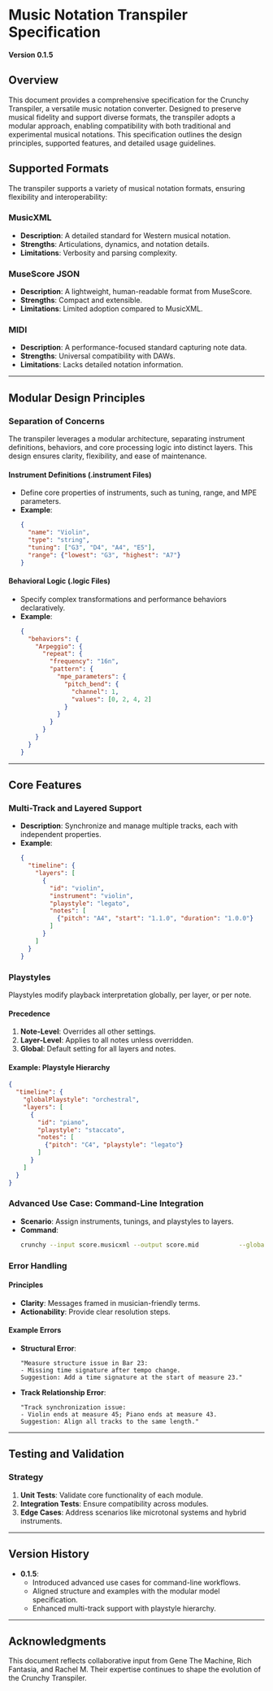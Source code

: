 
# Music Notation Transpiler Specification

**Version 0.1.5**

## Overview

This document provides a comprehensive specification for the Crunchy Transpiler, a versatile music notation converter. Designed to preserve musical fidelity and support diverse formats, the transpiler adopts a modular approach, enabling compatibility with both traditional and experimental musical notations. This specification outlines the design principles, supported features, and detailed usage guidelines.

## Supported Formats

The transpiler supports a variety of musical notation formats, ensuring flexibility and interoperability:

### MusicXML

- **Description**: A detailed standard for Western musical notation.
- **Strengths**: Articulations, dynamics, and notation details.
- **Limitations**: Verbosity and parsing complexity.

### MuseScore JSON

- **Description**: A lightweight, human-readable format from MuseScore.
- **Strengths**: Compact and extensible.
- **Limitations**: Limited adoption compared to MusicXML.

### MIDI

- **Description**: A performance-focused standard capturing note data.
- **Strengths**: Universal compatibility with DAWs.
- **Limitations**: Lacks detailed notation information.

---

## Modular Design Principles

### Separation of Concerns

The transpiler leverages a modular architecture, separating instrument definitions, behaviors, and core processing logic into distinct layers. This design ensures clarity, flexibility, and ease of maintenance.

#### Instrument Definitions (.instrument Files)

- Define core properties of instruments, such as tuning, range, and MPE parameters.
- **Example**:
  ```json
  {
    "name": "Violin",
    "type": "string",
    "tuning": ["G3", "D4", "A4", "E5"],
    "range": {"lowest": "G3", "highest": "A7"}
  }
  ```

#### Behavioral Logic (.logic Files)

- Specify complex transformations and performance behaviors declaratively.
- **Example**:
  ```json
  {
    "behaviors": {
      "Arpeggio": {
        "repeat": {
          "frequency": "16n",
          "pattern": {
            "mpe_parameters": {
              "pitch_bend": {
                "channel": 1,
                "values": [0, 2, 4, 2]
              }
            }
          }
        }
      }
    }
  }
  ```

---

## Core Features

### Multi-Track and Layered Support

- **Description**: Synchronize and manage multiple tracks, each with independent properties.
- **Example**:
  ```json
  {
    "timeline": {
      "layers": [
        {
          "id": "violin",
          "instrument": "violin",
          "playstyle": "legato",
          "notes": [
            {"pitch": "A4", "start": "1.1.0", "duration": "1.0.0"}
          ]
        }
      ]
    }
  }
  ```

### Playstyles

Playstyles modify playback interpretation globally, per layer, or per note.

#### Precedence

1. **Note-Level**: Overrides all other settings.
2. **Layer-Level**: Applies to all notes unless overridden.
3. **Global**: Default setting for all layers and notes.

#### Example: Playstyle Hierarchy

```json
{
  "timeline": {
    "globalPlaystyle": "orchestral",
    "layers": [
      {
        "id": "piano",
        "playstyle": "staccato",
        "notes": [
          {"pitch": "C4", "playstyle": "legato"}
        ]
      }
    ]
  }
}
```

### Advanced Use Case: Command-Line Integration

- **Scenario**: Assign instruments, tunings, and playstyles to layers.
- **Command**:
  ```bash
  crunchy --input score.musicxml --output score.mid           --global-playstyle="orchestral"           --layers "layer1:instrument=violin,tuning=G3-D4-A4-E5,playstyle=expressive"           --layers "layer2:instrument=piano,playstyle=staccato"           --layers "layer3:instrument=flute,tuning=C4-E4-G4-A4,playstyle=legato"
  ```

### Error Handling

#### Principles

- **Clarity**: Messages framed in musician-friendly terms.
- **Actionability**: Provide clear resolution steps.

#### Example Errors

- **Structural Error**:
  ```
  "Measure structure issue in Bar 23:
  - Missing time signature after tempo change.
  Suggestion: Add a time signature at the start of measure 23."
  ```
- **Track Relationship Error**:
  ```
  "Track synchronization issue:
  - Violin ends at measure 45; Piano ends at measure 43.
  Suggestion: Align all tracks to the same length."
  ```

---

## Testing and Validation

### Strategy

1. **Unit Tests**: Validate core functionality of each module.
2. **Integration Tests**: Ensure compatibility across modules.
3. **Edge Cases**: Address scenarios like microtonal systems and hybrid instruments.

---

## Version History

- **0.1.5**:
  - Introduced advanced use cases for command-line workflows.
  - Aligned structure and examples with the modular model specification.
  - Enhanced multi-track support with playstyle hierarchy.

---

## Acknowledgments

This document reflects collaborative input from Gene The Machine, Rich Fantasia, and Rachel M. Their expertise continues to shape the evolution of the Crunchy Transpiler.
